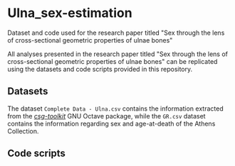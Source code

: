 # Ulna_sex-estimation
Dataset and code used for the research paper titled "Sex through the lens of cross-sectional geometric properties of ulnae bones"

All analyses presented in the research paper titled "Sex through the lens of cross-sectional geometric properties of ulnae bones" can be replicated using the datasets and code scripts provided in this repository. 

## Datasets
The dataset `Complete Data - Ulna.csv` contains the information extracted from the [*csg-toolkit*](https://github.com/pr0m1th3as/long-bone-diaphyseal-CSG-Toolkit/tree/v1.0.1) GNU Octave package, while the `GR.csv` dataset contains the information regarding sex and age-at-death of the Athens Collection.

## Code scripts


